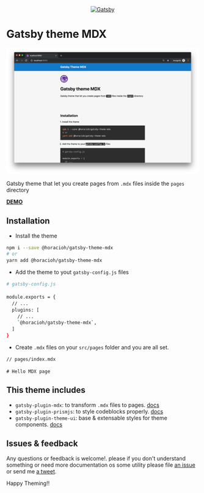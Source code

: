 <p align="center">
  <a href="https://www.gatsbyjs.org">
    <img alt="Gatsby" src="https://www.gatsbyjs.org/monogram.svg" width="60" />
  </a>
</p>

# Gatsby theme MDX

![screenshot](./screenshot.png)

Gatsby theme that let you create pages from `.mdx` files inside the `pages` directory

[**DEMO**](https://gatsby-theme-mdx.netlify.com/)

## Installation

- Install the theme

```bash
npm i --save @horacioh/gatsby-theme-mdx
# or
yarn add @horacioh/gatsby-theme-mdx
```

- Add the theme to yout `gatsby-config.js` files

```bash
# gatsby-config.js

module.exports = {
  // ...
  plugins: [
    // ...
    `@horacioh/gatsby-theme-mdx`,
  ]
}
```

- Create `.mdx` files on your `src/pages` folder and you are all set.

```mdx
// pages/index.mdx

# Hello MDX page
```

## This theme includes

- `gatsby-plugin-mdx`: to transform `.mdx` files to pages. [docs](https://www.gatsbyjs.org/packages/gatsby-plugin-mdx/)
- `gatsby-plugin-prismjs`: to style codeblocks properly. [docs](https://www.gatsbyjs.org/packages/gatsby-remark-prismjs/)
- `gatsby-plugin-theme-ui`: base & extensable styles for theme components. [docs](https://theme-ui.com/gatsby-plugin/)

## Issues & feedback

Any questions or feedback is welcome!. please if you don't understand something or need more documentation os some utility please file [an issue](https://github.com/horacioh/gatsby-theme-mdx/issues) or send me [a tweet](https://twitter.com/hhg2288).

Happy Theming!!
